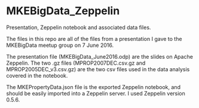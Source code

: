 # MKEBigData_Zeppelin
Presentation, Zeppelin notebook and associated data files.

The files in this repo are all of the files from a presentation
I gave to the MKEBigData meetup group on 7 June 2016.

The presentation file (MKEBigData_June2016.odp) are the slides on Apache Zeppelin.
The two .gz files (MPROP2007DEC.csv.gz and MPROP2005DEC_v3.csv.gz)
are the two csv files used in the data analysis covered in the notebook.

The MKEPropertyData.json file is the exported Zeppelin notebook, and should be
easily imported into a Zeppelin server. I used Zeppelin version 0.5.6. 
